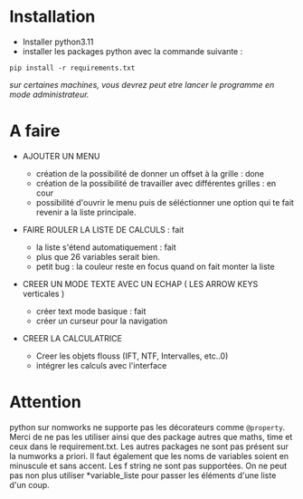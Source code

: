 # Installation

- Installer python3.11
- installer les packages python avec la commande suivante : 

```
pip install -r requirements.txt
```
*sur certaines machines, vous devrez peut etre lancer le programme en mode administrateur.*

# A faire 

- AJOUTER UN MENU 
    - création de la possibilité de donner un offset à la grille : done
    - création de la possibilité de travailler avec différentes grilles : en cour
    - possibilité d'ouvrir le menu puis de séléctionner une option qui te fait revenir a la liste principale.

- FAIRE ROULER LA LISTE DE CALCULS  : fait
    - la liste s'étend automatiquement : fait
    - plus que 26 variables serait bien. 
    - petit bug : la couleur reste en focus quand on fait monter la liste
- CREER UN MODE TEXTE AVEC UN ECHAP ( LES ARROW KEYS verticales ) 
    - créer text mode basique : fait
    - créer un curseur pour la navigation

- CREER LA CALCULATRICE
    - Creer les objets flouss (IFT, NTF, Intervalles, etc..0)
    - intégrer les calculs avec l'interface

# Attention

python sur nomworks ne supporte pas les décorateurs comme ```@property```. Merci de ne pas les utiliser ainsi que des package autres que maths, time et ceux dans le requirement.txt. Les autres packages ne sont pas présent sur la numworks a priori. Il faut également que les noms de variables soient en minuscule et sans accent. Les f string ne sont pas supportées. On ne peut pas non plus utiliser *variable_liste pour passer les éléments d'une liste d'un coup.



